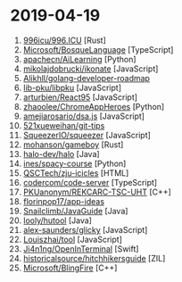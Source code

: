 # 2019-04-19

1. [996icu/996.ICU](https://github.com/996icu/996.ICU "Repo for counting stars and contributing. Press F to pay respect to glorious developers.") [Rust]
2. [Microsoft/BosqueLanguage](https://github.com/Microsoft/BosqueLanguage "The Bosque programming language is an experiment in regularized design for a machine assisted rapid and reliable software development lifecycle.") [TypeScript]
3. [apachecn/AiLearning](https://github.com/apachecn/AiLearning "AiLearning: 机器学习 - MachineLearning - ML、深度学习 - DeepLearning - DL、自然语言处理 NLP") [Python]
4. [mikolajdobrucki/ikonate](https://github.com/mikolajdobrucki/ikonate "fully customisable & accessible vector icons") [JavaScript]
5. [Alikhll/golang-developer-roadmap](https://github.com/Alikhll/golang-developer-roadmap "Roadmap to becoming a Go developer in 2019") 
6. [lib-pku/libpku](https://github.com/lib-pku/libpku "贵校课程资料民间整理") [JavaScript]
7. [arturbien/React95](https://github.com/arturbien/React95 "🌈🕹 Refreshed Windows 95 style UI components for your React app") [JavaScript]
8. [zhaoolee/ChromeAppHeroes](https://github.com/zhaoolee/ChromeAppHeroes "🌈Chrome插件英雄榜, 为优秀的Chrome插件写一本中文说明书, 让Chrome插件英雄们造福人类~ ChromePluginHeroes, Write a Chinese manual for the excellent Chrome plugin, let the Chrome plugin heroes benefit the human~") [Python]
9. [amejiarosario/dsa.js](https://github.com/amejiarosario/dsa.js "Data Structures and Algorithms explained and implemented in JavaScript") [JavaScript]
10. [521xueweihan/git-tips](https://github.com/521xueweihan/git-tips "Git的奇技淫巧") 
11. [SqueezerIO/squeezer](https://github.com/SqueezerIO/squeezer "Squeezer Framework - Build serverless dApps") [JavaScript]
12. [mohanson/gameboy](https://github.com/mohanson/gameboy "Full featured GameBoy emulator. Let's dance!") [Rust]
13. [halo-dev/halo](https://github.com/halo-dev/halo "✍ Halo 可能是最好的 Java 博客系统") [Java]
14. [ines/spacy-course](https://github.com/ines/spacy-course "👩‍🏫 Advanced NLP with spaCy: A free online course") [Python]
15. [QSCTech/zju-icicles](https://github.com/QSCTech/zju-icicles "浙江大学课程攻略共享计划") [HTML]
16. [codercom/code-server](https://github.com/codercom/code-server "Run VS Code on a remote server.") [TypeScript]
17. [PKUanonym/REKCARC-TSC-UHT](https://github.com/PKUanonym/REKCARC-TSC-UHT "清华大学计算机系课程攻略 Guidance for courses in Department of Computer Science and Technology, Tsinghua University") [C++]
18. [florinpop17/app-ideas](https://github.com/florinpop17/app-ideas "A Collection of application ideas which can be used to improve your coding skills.") 
19. [Snailclimb/JavaGuide](https://github.com/Snailclimb/JavaGuide "【Java学习+面试指南】 一份涵盖大部分Java程序员所需要掌握的核心知识。") [Java]
20. [looly/hutool](https://github.com/looly/hutool "A set of tools that keep Java sweet.") [Java]
21. [alex-saunders/glicky](https://github.com/alex-saunders/glicky "🐭 An in-browser task runner for modern web development") [JavaScript]
22. [Louiszhai/tool](https://github.com/Louiszhai/tool "开发效率提升：Mac生产力工具链推荐") [JavaScript]
23. [Ji4n1ng/OpenInTerminal](https://github.com/Ji4n1ng/OpenInTerminal "✨ Finder Toolbar app for macOS to open the current directory in Terminal, iTerm or Hyper.") [Swift]
24. [historicalsource/hitchhikersguide](https://github.com/historicalsource/hitchhikersguide "The Hitchhiker's Guide to the Galaxy, by Steve Meretzky and Douglas Adams (Infocom)") [ZIL]
25. [Microsoft/BlingFire](https://github.com/Microsoft/BlingFire "A lightning fast Finite State machine and REgular expression manipulation library.") [C++]
